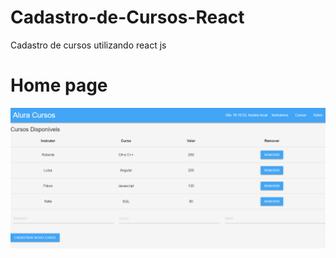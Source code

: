 # Cadastro-de-Cursos-React
Cadastro de cursos utilizando react js

# Home page
![Home page](https://github.com/PereiraFelipeSilva/Cadastro-de-Cursos-React/blob/master/cadastro-cursos.PNG)
